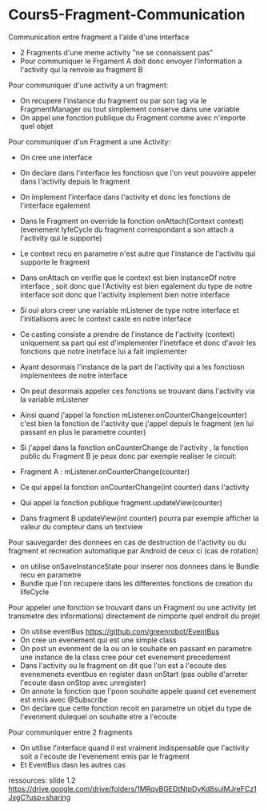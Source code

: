 # Cours5-Fragment-Communication
Communication entre fragment a l'aide d'une interface


- 2 Fragments d'une meme activity "ne se connaissent pas"
- Pour communiquer le Frgament A doit donc envoyer l'information a l'activity qui la renvoie au fragment B

Pour communiquer d'une activity a un fragment:

- On recupere l'instance du fragment ou par son tag via le FragmentManager ou tout simplement conserve dans une variable 
- On appel une fonction publique du Fragment comme avec n'importe quel objet

Pour communiquer d'un Fragment a une Activity:

- On cree une interface
- On declare dans l'interface les fonctiosn que l'on veut pouvoire appeler dans l'activity depuis le fragment
- On implement l'interface dans l'activity et donc les fonctions de l'interface egalement
- Dans le Fragment on override la fonction onAttach(Context context) (evenement lyfeCycle du fragment correspondant a son attach a l'activity qui le supporte)
- Le context recu en parametre n'est autre que l'instance de l'activitu qui supporte le fragment
- Dans onAttach on verifie que le context est bien instanceOf notre interface , soit donc que l'Activity est bien egalement du type de notre interface soit donc que l'activity implement bien notre interface
- Si oui alors creer une variable mListener de type notre interface et l'initialisons avec le context caste en notre interface
- Ce casting consiste a prendre de l'instance de l'activity (context) uniquement sa part qui est d'implementer l'inetrface et donc d'avoir les fonctions que notre inetrface lui a fait implementer
- Ayant desormais l'instance de la part de l'activity qui a les fonctiosn implementees de notre interface 
- On peut desormais appeler ces fonctions se trouvant dans l'activity via la variable mListener
- Ainsi quand j'appel la fonction mListener.onCounterChange(counter) c'est bien la fonction de l'activity que j'appel depuis le fragment (en lui passant en plus le parametre counter)

- Si j'appel dans la fonction onCounterChange de l'activity , la fonction public du Fragment B je peux donc par exemple realiser le circuit:
- Fragment A : mListener.onCounterChange(counter) 
- Ce qui appel la fonction onCounterChange(int counter) dans l'activity
- Qui appel la fonction publique fragment.updateView(counter)  
- Dans fragment B updateView(int counter) pourra par exemple afficher la valeur du compteur dans un textview


Pour sauvegarder des donnees en cas de destruction de l'activity ou du fragment et recreation automatique par Android de ceux ci (cas de rotation)

- on utilise onSaveInstanceState pour inserer nos donnees dans le Bundle recu en parametre
- Bundle que l'on recupere dans les differentes fonctions de creation du lifeCycle

Pour appeler une fonction se trouvant dans un Fragment ou une activity (et transmetre des informations) directement de nimporte quel endroit du projet

- On utilise eventBus https://github.com/greenrobot/EventBus
- On cree un evenement qui est une simple class
- On post un evenment de la ou on le souhaite en passant en parametre une instance de la class cree pour cet evenement precedement
- Dans l'activity ou le fragment on dit que l'on est a l'ecoute des evenemenets eventbus en register dasn onStart (pas oublie d'arreter l'ecoute dasn onStop avec unregister)
- On annote la fonction que l'poon souhaite appele quand cet evenement est emis avec @Subscribe
- On declare que cette fonction recoit en parametre un objet du type de l'evenment dulequel on souhaite etre a l'ecoute

Pour communiquer entre 2 fragments

- On utilise l'interface quand il est vraiment indispensable que l'activity soit a l'ecoute de l'evenement emis par le fragment 
- Et EventBus dasn les autres cas


ressources: slide 1.2
https://drive.google.com/drive/folders/1MRqvBGEDtNtpDyKd8sulMJreFCz1JxgC?usp=sharing
